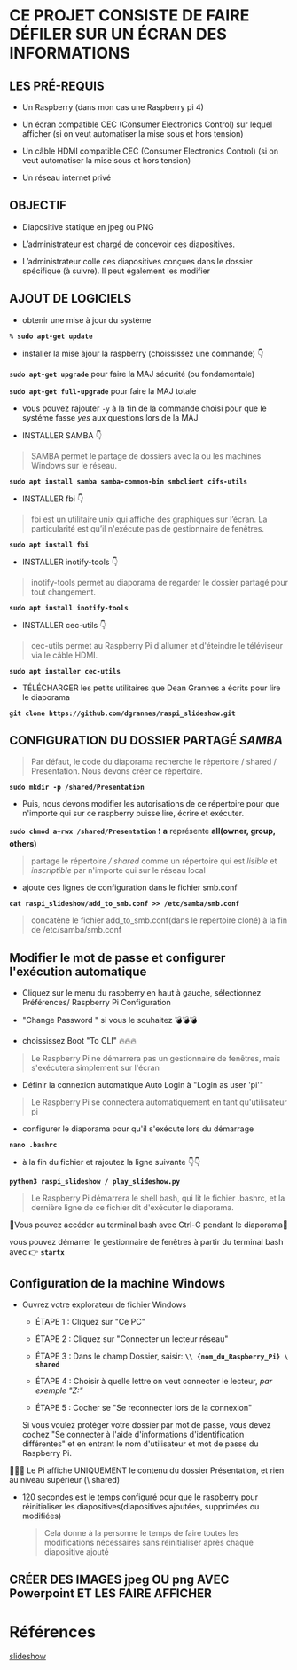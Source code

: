# CE PROJET CONSISTE DE FAIRE DÉFILER SUR UN ÉCRAN DES INFORMATIONS  

## LES PRÉ-REQUIS 

- Un Raspberry (dans mon cas une Raspberry pi 4)

- Un écran compatible CEC (Consumer Electronics Control) sur lequel afficher (si on veut automatiser la mise sous et hors tension)

- Un câble HDMI compatible CEC (Consumer Electronics Control) (si on veut automatiser la mise sous et hors tension)

- Un réseau internet privé

## OBJECTIF

- Diapositive statique en jpeg ou PNG

- L’administrateur est chargé de concevoir ces diapositives.

- L’administrateur colle ces diapositives conçues dans le dossier spécifique (à suivre). Il peut également les modifier

## AJOUT DE LOGICIELS 

- obtenir une mise à jour du système 

**`% sudo apt-get update`**

- installer la mise àjour la raspberry (choississez une commande) :point_down:

**`sudo apt-get upgrade`** pour faire la MAJ sécurité (ou fondamentale)

**`sudo apt-get full-upgrade`** pour faire la MAJ totale

- vous pouvez rajouter `-y` à la fin de la commande choisi pour que le systéme fasse *yes* aux questions lors de la MAJ

- INSTALLER SAMBA :point_down:

> SAMBA permet le partage de dossiers avec la ou les machines Windows sur le réseau.

**`sudo apt install samba samba-common-bin smbclient cifs-utils`**

- INSTALLER fbi :point_down:

> fbi est un utilitaire unix qui affiche des graphiques sur l’écran. La particularité est qu’il n'exécute pas de gestionnaire de fenêtres.

**`sudo apt install fbi`**

- INSTALLER inotify-tools :point_down:

> inotify-tools permet au diaporama de regarder le dossier partagé pour tout changement.

**`sudo apt install inotify-tools`**

- INSTALLER cec-utils :point_down:

> cec-utils permet au Raspberry Pi d'allumer et d'éteindre le téléviseur via le câble HDMI.

**`sudo apt installer cec-utils`**

- TÉLÉCHARGER les petits utilitaires que Dean Grannes a écrits pour lire le diaporama

**`git clone https://github.com/dgrannes/raspi_slideshow.git`**

## CONFIGURATION DU DOSSIER PARTAGÉ *SAMBA* 

> Par défaut, le code du diaporama recherche le répertoire / shared / Presentation. Nous devons créer ce répertoire.

**`sudo mkdir -p /shared/Presentation`**

- Puis, nous devons modifier les autorisations de ce répertoire pour que n'importe qui sur ce raspberry puisse lire, écrire et exécuter.

**`sudo chmod a+rwx /shared/Presentation`** :exclamation: **a** représente **all(owner, group, others)**

> partage le répertoire */ shared* comme un répertoire qui est *lisible* et *inscriptible* par n'importe qui sur le réseau local

- ajoute des lignes de configuration dans le fichier smb.conf

**`cat raspi_slideshow/add_to_smb.conf >> /etc/samba/smb.conf`**

> concatène le fichier add_to_smb.conf(dans le repertoire cloné) à la fin de /etc/samba/smb.conf

##  Modifier le mot de passe et configurer l'exécution automatique

- Cliquez sur le menu du raspberry en haut à gauche, sélectionnez Préférences/  Raspberry Pi Configuration

- "Change Password " si vous le souhaitez :bomb::bomb::bomb: 

- choississez Boot "To CLI" :fire::fire::fire:

> Le Raspberry Pi ne démarrera pas un gestionnaire de fenêtres, mais s'exécutera simplement sur l'écran

- Définir la connexion automatique Auto Login à "Login as user 'pi'"

> Le Raspberry Pi se connectera automatiquement en tant qu'utilisateur pi

- configurer le diaporama pour qu'il s'exécute lors du démarrage

**`nano .bashrc`**

- à la fin du fichier et rajoutez la ligne suivante :point_down::point_down:

**`python3 raspi_slideshow / play_slideshow.py`**

> Le Raspberry Pi démarrera le shell bash, qui lit le fichier .bashrc, et la dernière ligne de ce fichier dit d'exécuter le diaporama.

:anger:Vous pouvez accéder au terminal bash avec Ctrl-C pendant le diaporama:anger:

vous pouvez démarrer le gestionnaire de fenêtres à partir du terminal bash avec :point_right: **`startx`**

## Configuration de la machine Windows

- Ouvrez votre explorateur de fichier Windows

  - ÉTAPE 1 : Cliquez sur "Ce PC"
  
  - ÉTAPE 2 : Cliquez sur "Connecter un lecteur réseau"
  
  - ÉTAPE 3 : Dans le champ Dossier, saisir: **`\\ {nom_du_Raspberry_Pi} \ shared`**
  
  - ÉTAPE 4 : Choisir à quelle lettre on veut connecter le lecteur, *par exemple "Z:"* 
  
  - ÉTAPE 5 : Cocher se "Se reconnecter lors de la connexion"
  
  Si vous voulez protéger votre dossier par mot de passe, vous devez cochez "Se connecter à l'aide d'informations d'identification différentes" et en entrant le   nom d'utilisateur et mot de passe du Raspberry Pi.
  
:clap::clap::clap: Le Pi affiche UNIQUEMENT le contenu du dossier Présentation, et rien au niveau supérieur (\ shared)

- 120 secondes est le temps configuré pour que le raspberry pour réinitialiser les diapositives(diapositives ajoutées, supprimées ou modifiées)

  > Cela donne à la personne le temps de faire toutes les modifications nécessaires sans réinitialiser après chaque diapositive ajouté

## CRÉER DES IMAGES jpeg OU png AVEC Powerpoint ET LES FAIRE AFFICHER

# Références

[slideshow](https://www.instructables.com/Raspberry-Pi-Bulletin-Board/)

